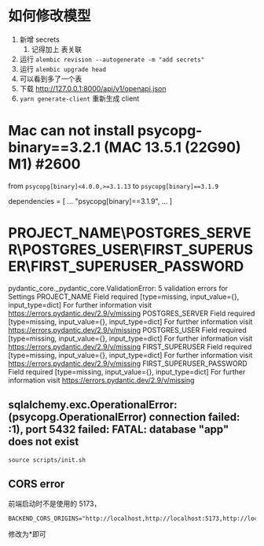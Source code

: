 # 如何修改模型

1. 新增 secrets 
   1. 记得加上 表关联
2. 运行 `alembic revision --autogenerate -m "add secrets"`
3. 运行 `alembic upgrade head`
4. 可以看到多了一个表
5. 下载 http://127.0.0.1:8000/api/v1/openapi.json
6. `yarn generate-client` 重新生成 client




# Mac can not install psycopg-binary==3.2.1 (MAC 13.5.1 (22G90) M1) #2600

from `psycopg[binary]<4.0.0,>=3.1.13` to `psycopg[binary]==3.1.9`

dependencies = [
    ...
    "psycopg[binary]==3.1.9",
    ...
]


# PROJECT_NAME\POSTGRES_SERVER\POSTGRES_USER\FIRST_SUPERUSER\FIRST_SUPERUSER_PASSWORD
pydantic_core._pydantic_core.ValidationError: 5 validation errors for Settings
PROJECT_NAME
  Field required [type=missing, input_value={}, input_type=dict]
    For further information visit https://errors.pydantic.dev/2.9/v/missing
POSTGRES_SERVER
  Field required [type=missing, input_value={}, input_type=dict]
    For further information visit https://errors.pydantic.dev/2.9/v/missing
POSTGRES_USER
  Field required [type=missing, input_value={}, input_type=dict]
    For further information visit https://errors.pydantic.dev/2.9/v/missing
FIRST_SUPERUSER
  Field required [type=missing, input_value={}, input_type=dict]
    For further information visit https://errors.pydantic.dev/2.9/v/missing
FIRST_SUPERUSER_PASSWORD
  Field required [type=missing, input_value={}, input_type=dict]
    For further information visit https://errors.pydantic.dev/2.9/v/missing

## sqlalchemy.exc.OperationalError: (psycopg.OperationalError) connection failed: :1), port 5432 failed: FATAL:  database "app" does not exist

```
source scripts/init.sh
```


## CORS error

前端启动时不是使用的 5173，
```
BACKEND_CORS_ORIGINS="http://localhost,http://localhost:5173,http://localhost:5174,https://localhost,https://localhost:5173,http://localhost.tiangolo.com"
```

修改为*即可